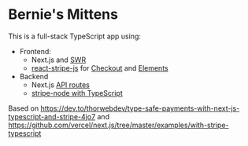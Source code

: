 # Bernie's Mittens

This is a full-stack TypeScript app using:

- Frontend:
  - Next.js and [SWR](https://github.com/vercel/swr)
  - [react-stripe-js](https://github.com/stripe/react-stripe-js) for [Checkout](https://stripe.com/checkout) and [Elements](https://stripe.com/elements)
- Backend
  - Next.js [API routes](https://nextjs.org/docs/api-routes/introduction)
  - [stripe-node with TypeScript](https://github.com/stripe/stripe-node#usage-with-typescript)
  
Based on https://dev.to/thorwebdev/type-safe-payments-with-next-js-typescript-and-stripe-4jo7 and https://github.com/vercel/next.js/tree/master/examples/with-stripe-typescript
